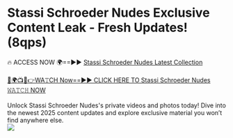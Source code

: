 # Stassi Schroeder Nudes Exclusive Content Leak - Fresh Updates! (8qps)

🔥 ACCESS NOW 🌍==►► <a href="https://tinyurl.com/yc657z5k" rel="nofollow">Stassi Schroeder Nudes Latest Collection</a>
<br><br>
[🔴🌍📺📱👉WA𝚃CH Now==►► CLICK HERE TO Stassi Schroeder Nudes 𝚆𝙰𝚃𝙲𝙷 NOW](https://tinyurl.com/yc657z5k)
<br><br>
Unlock Stassi Schroeder Nudes's private videos and photos today! Dive into the newest 2025 content updates and explore exclusive material you won’t find anywhere else.
<br>
<a href="https://tinyurl.com/yc657z5k" rel="nofollow" data-target="animated-image.originalLink"><img src="https://camo.githubusercontent.com/8a4f000d20f83aca3bf7ec5f350d767afa0574a8a352519fd8cfa583a6f93a33/68747470733a2f2f692e696d6775722e636f6d2f644a486b345a712e676966" data-canonical-src="https://i.imgur.com/dJHk4Zq.gif" style="max-width: 100%; display: inline-block;" data-target="animated-image.originalImage"></a>
<br>
